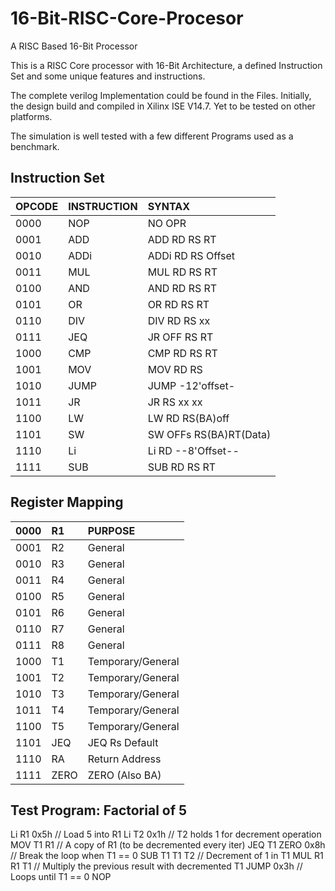 # 16-Bit-RISC-Core-Procesor
A RISC Based 16-Bit Processor 

This is a RISC Core processor with 16-Bit Architecture, a defined Instruction Set and some unique features and instructions.<br>

The complete verilog Implementation could be found in the Files. Initially, the design build and compiled in Xilinx ISE V14.7. Yet to be tested on other platforms.

The simulation is well tested with a few different Programs used as a benchmark.

## Instruction Set

|   OPCODE  |INSTRUCTION|       SYNTAX        |
|:----------|:----------|:--------------------|
|   0000    |   NOP     |       NO OPR        |
|   0001	  |   ADD     |   ADD RD RS	RT      |
|   0010	  |   ADDi    | ADDi RD RS Offset   |
|   0011	  |   MUL     | MUL	RD	RS	RT      |
|   0100	  |   AND     |  AND	RD	RS	RT    |
|   0101	  |   OR      |  OR	RD	RS	RT      |
|   0110	  |   DIV     | DIV	RD	RS	xx	    | / RT is constant
|   0111	  |   JEQ     | JR OFF RS RT   	  |		
|   1000	  |   CMP     | 	CMP	RD	RS	RT    |	/ Fixed returns for 3 cases.. see more
|   1001	  |   MOV     | 	MOV	RD	RS        |		/ RS is moved to RD
|   1010	  |   JUMP    | 	JUMP	-12'offset- |	/ only 5'b usable (64bit IM)
|   1011	  |   JR      | 	JR	RS	xx	xx    |
|   1100	  |   LW      | 	LW	RD	RS(BA)off |	
|   1101	  |   SW      | 	SW	OFFs	RS(BA)RT(Data)|
|   1110	  |   Li      | 	Li	RD	--8'Offset--|
|   1111	  |   SUB     | 	SUB RD RS	RT      |


## Register Mapping


|   0000    |   R1      |       PURPOSE        |
|:----------|:----------|:--------------------|
|   0001	  |   R2      |   General           |
|   0010	  |   R3      |   General           |
|   0011	  |   R4      |   General           |
|   0100	  |   R5      |   General           |
|   0101	  |   R6      |   General           |
|   0110	  |   R7      |   General           | 
|   0111	  |   R8      |   General           |	
|   1000	  |   T1      | Temporary/General   |	
|   1001	  |   T2      | Temporary/General   |		
|   1010	  |   T3      | Temporary/General   |	
|   1011	  |   T4      | Temporary/General   |
|   1100	  |   T5      | Temporary/General   |	
|   1101	  |   JEQ     |  JEQ Rs Default     |
|   1110	  |   RA      | Return Address      |
|   1111	  |  ZERO     | ZERO (Also BA)      |


## Test Program: Factorial of 5

<p>
Li	R1	0x5h			// Load 5 into R1
Li	T2	0x1h			// T2 holds 1 for decrement operation
MOV	T1	R1				// A copy of R1 (to be decremented every iter)
JEQ	T1	ZERO 0x8h		// Break the loop when T1 == 0
SUB	T1	T1	T2			// Decrement of 1 in T1
MUL	R1	R1	T1			// Multiply the previous result with decremented T1	
JUMP 0x3h				// Loops until T1 == 0
NOP 
<p!>
